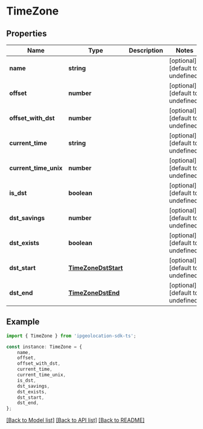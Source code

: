 # TimeZone


## Properties

Name | Type | Description | Notes
------------ | ------------- | ------------- | -------------
**name** | **string** |  | [optional] [default to undefined]
**offset** | **number** |  | [optional] [default to undefined]
**offset_with_dst** | **number** |  | [optional] [default to undefined]
**current_time** | **string** |  | [optional] [default to undefined]
**current_time_unix** | **number** |  | [optional] [default to undefined]
**is_dst** | **boolean** |  | [optional] [default to undefined]
**dst_savings** | **number** |  | [optional] [default to undefined]
**dst_exists** | **boolean** |  | [optional] [default to undefined]
**dst_start** | [**TimeZoneDstStart**](TimeZoneDstStart.md) |  | [optional] [default to undefined]
**dst_end** | [**TimeZoneDstEnd**](TimeZoneDstEnd.md) |  | [optional] [default to undefined]

## Example

```typescript
import { TimeZone } from 'ipgeolocation-sdk-ts';

const instance: TimeZone = {
    name,
    offset,
    offset_with_dst,
    current_time,
    current_time_unix,
    is_dst,
    dst_savings,
    dst_exists,
    dst_start,
    dst_end,
};
```

[[Back to Model list]](../README.md#documentation-for-models) [[Back to API list]](../README.md#documentation-for-api-endpoints) [[Back to README]](../README.md)
